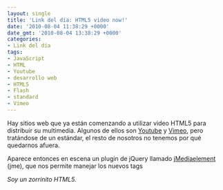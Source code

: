 ```yaml
---
layout: single
title: 'Link del día: HTML5 video now!'
date: '2010-08-04 11:38:29 +0000'
date_gmt: '2010-08-04 13:38:29 +0000'
categories:
- Link del día
tags:
- JavaScript
- HTML
- Youtube
- desarrollo web
- HTML5
- Flash
- standard
- Vimeo
---
```


Hay sitios web que ya están comenzando a utilizar video HTML5 para distribuir su multimedia. Algunos de ellos son [Youtube](http://www.youtube.com/html5) y [Vimeo](http://vimeo.com/blog:268), pero tratándose de un estándar, el resto de nosotros no tenemos por qué quedarnos afuera.

Aparece entonces en escena un plugin de jQuery llamado [jMediaelement](http://protofunc.com/jme/) (jme), que nos permite manejar los nuevos tags <audio> y <video> con puro JavaScript. Eso no es todo, también podemos generar un mensaje de fallback, o incluso mostrar un reproductor Flash si es que el navegador del usuario no tiene soporte para video/audio HTML. Por supuesto, todo esto está encapsulado en una librería de JavaScript y con pocas instrucciones ya podemos tener nuestros reproductores funcionales.

_Soy un zorrinito HTML5._
